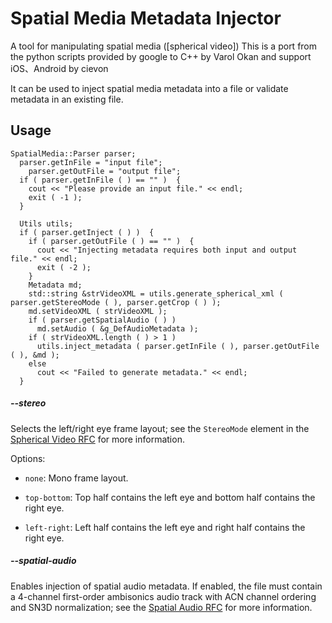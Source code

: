 # Spatial Media Metadata Injector

A tool for manipulating spatial media ([spherical video])
This is a port from the python scripts provided by google to C++ by Varol Okan
and support iOS、Android by cievon

It can be used to inject spatial media metadata into a file or validate 
metadata in an existing file.

## Usage

    SpatialMedia::Parser parser;
      parser.getInFile = "input file";
        parser.getOutFile = "output file";
      if ( parser.getInFile ( ) == "" )  {
        cout << "Please provide an input file." << endl;
        exit ( -1 );
      }
      
      Utils utils;
      if ( parser.getInject ( ) )  {
        if ( parser.getOutFile ( ) == "" )  {
          cout << "Injecting metadata requires both input and output file." << endl;
          exit ( -2 );
        }
        Metadata md;
        std::string &strVideoXML = utils.generate_spherical_xml ( parser.getStereoMode ( ), parser.getCrop ( ) );
        md.setVideoXML ( strVideoXML );
        if ( parser.getSpatialAudio ( ) )
          md.setAudio ( &g_DefAudioMetadata );
        if ( strVideoXML.length ( ) > 1 )
          utils.inject_metadata ( parser.getInFile ( ), parser.getOutFile ( ), &md );
        else
          cout << "Failed to generate metadata." << endl;
      }

##### --stereo

Selects the left/right eye frame layout; see the `StereoMode` element in the
[Spherical Video RFC](https://github.com/google/spatial-media/tree/master/docs/spherical-video-rfc.md) for more information.

Options:

- `none`: Mono frame layout.

- `top-bottom`: Top half contains the left eye and bottom half contains the
right eye.

- `left-right`: Left half contains the left eye and right half contains the
right eye.

##### --spatial-audio

Enables injection of spatial audio metadata. If enabled, the file must contain a
4-channel first-order ambisonics audio track with ACN channel ordering and SN3D
normalization; see the [Spatial Audio RFC](../docs/spatial-audio-rfc.md) for
more information.

